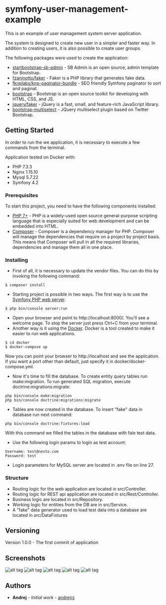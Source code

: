 # symfony-user-management-example

This is an example of user management system server application.

The system is designed to create new user in a simpler and faster way. In addition to creating users, it is also possible to create user groups.

The following packages were used to create the application:
* [startbootstrap-sb-admin](https://github.com/BlackrockDigital/startbootstrap-sb-admin) - SB Admin is an open source, admin template for Bootstrap.
* [fzaninotto/faker](https://github.com/fzaninotto/Faker) - Faker is a PHP library that generates fake data.
* [fknplabs/knp-paginator-bundle](https://github.com/KnpLabs/KnpPaginatorBundle) - SEO friendly Symfony paginator to sort and paginat.
* [bootstrap](https://getbootstrap.com) - Bootstrap is an open source toolkit for developing with HTML, CSS, and JS.
* [jquery/faker](https://jquery.com) - jQuery is a fast, small, and feature-rich JavaScript library.
* [bootstrap-multiselect](https://github.com/davidstutz/bootstrap-multiselect) - JQuery multiselect plugin based on Twitter Bootstrap.

## Getting Started

In order to run the we application, it is necessary to execute a few commands from the terminal.

Application tested on Docker with:
* PHP 7.3.3
* Nginx 1.15.10
* Mysql 5.7.22
* Symfony 4.2

### Prerequisites

To start this project, you need to have the following components installed:

* [PHP 7+](http://php.net) - PHP is a widely-used open source general-purpose scripting language that is especially suited for web development and can be embedded into HTML.
* [Composer](https://getcomposer.org) - Composer is a dependency manager for PHP. Composer will manage the dependencies that require on a project by project basis. This means that Composer will pull in all the required libraries, dependencies and manage them all in one place.

### Installing

* First of all, it is necessary to update the vendor files. You can do this by invoking the following command:
```
$ composer install
```
* Starting project is possible in two ways. The first way is to use the [Symfony PHP web server](https://symfony.com/doc/current/setup/built_in_web_server.html).
```
$ php bin/console server:run
```
* Open your browser and point to http://localhost:8000/. You'll see a welcome page. To stop the server just press Ctrl+C from your terminal.
* Another way is it using the [Docker](https://www.docker.com). Docker is a tool created to make it easier to run web applications.
```
$ cd docker
$ docker-compose up
```
Now you can point your browser to http://localhost and see the application. If you want a port other than default, just specify it in docker/docker-compose.yml.

* Now it's time to fill the database. To create entity query tables run make:migration. To run generated SQL migration, execute doctrine:migrations:migrate:
```
php bin/console make:migration
php bin/console doctrine:migrations:migrate
```

* Tables are now created in the database. To insert "fake" data in database run next command:
```
php bin/console doctrine:fixtures:load 
```
With this command we filled the tables in the database with fale test data.

* Use the following login params to login as test account:
```
Username: test@nesto.com
Password: test
```
* Login parameters for MySQL server are located in .env file on line 27.

### Structure
* Routing logic for the web application are located in src/Controller.
* Routing logic for REST api application are located in src/Rest/Controller.
* Business logic are located in src/Repository.
* Working logic for entities from the DB are in src/Service.
* A "fake" data generator used to load test data into a database are located in src/DataFixtures

## Versioning
Version 1.0.0 - The first commit of application

## Screenshots
![alt tag](https://raw.githubusercontent.com/andrejrs/xml-api-laravel/master/screenshots/1.png)
![alt tag](https://raw.githubusercontent.com/andrejrs/xml-api-laravel/master/screenshots/2.png)
![alt tag](https://raw.githubusercontent.com/andrejrs/xml-api-laravel/master/screenshots/3.png)
![alt tag](https://raw.githubusercontent.com/andrejrs/xml-api-laravel/master/screenshots/4.png)
![alt tag](https://raw.githubusercontent.com/andrejrs/xml-api-laravel/master/screenshots/5.png)

## Authors
* **Andrej** - *Initial work* - [andrejrs](github.com/andrejrs)
